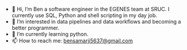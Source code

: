 - 👋 Hi, I’m Ben a software engineer in the EGENES team at SRUC. I currently use SQL, Python and shell scripting in my day job.
- 👀 I’m interested in data pipelines and data workflows and becoming a better programmer.
- 🌱 I’m currently learning python.
- 📫 How to reach me: bensamarji5637@gmail.com

<!---
bsamarji/bsamarji is a ✨ special ✨ repository because its `README.md` (this file) appears on your GitHub profile.
You can click the Preview link to take a look at your changes.
--->
